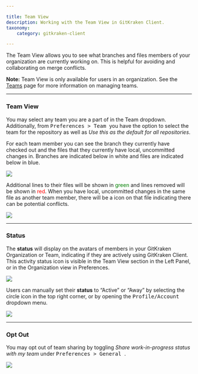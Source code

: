 ```yaml
---

title: Team View
description: Working with the Team View in GitKraken Client.
taxonomy:
    category: gitkraken-client

---
```


The <i class="fas fa-users"></i> Team View allows you to see what branches and files members of your organization are currently working on. This is helpful for avoiding and collaborating on merge conflicts.

<div class="callout callout--basic">
    <p><strong>Note:</strong> Team View is only available for users in an organization. See the <a href="/start-here/teams/">Teams</a> page for more information on managing teams.</p>
</div>

***

### Team View

You may select any team you are a part of in the Team dropdown. Additionally, from <kbd> Preferences > Team </kbd> you have the option to select the team for the repository as well as _Use this as the default for all repositories_.

For each team member you can see the branch they currently have checked out and the files that they currently have local, uncommitted changes in. Branches are indicated below in white and files are indicated below in blue.

<img src="/img/documentation/repositories/teams/branch-and-file.png" srcset="/img/documentation/repositories/teams/branch-and-file.png" class="img-bordered img-responsive center">

Additional lines to their files will be shown in <span style="color: green;">green</span> and lines removed will be shown in <span style="color: red;">red</span>. When you have local, uncommitted changes in the same file as another team member, there will be a <i class="fas fa-exclamation-triangle" style="color:orange"></i> icon on that file indicating there can be potential conflicts.

<img src="/img/documentation/repositories/teams/file-changes.png" srcset="/img/documentation/repositories/teams/file-changes.png" class="img-bordered img-responsive center">

***

### Status

The  <i class="fas fa-circle" style="color:green"></i> **status**  will display on the avatars of members in your GitKraken Organization or Team, indicating if they are actively using GitKraken Client. This activity status icon is visible in the Team View section in the Left Panel, or in the Organization view in Preferences.

<img src="/img/documentation/repositories/teams/status-in-teams.png" class="img-bordered img-responsive center">

Users can manually set their **status** to “Active” or “Away” by selecting the circle icon in the top right corner, or by opening the <kbd>Profile/Account</kbd> dropdown menu.

<img src="/img/documentation/repositories/teams/status-by-profile.png" srcset="/img/documentation/repositories/teams/status-by-profile@2x.png" class="img-bordered img-responsive center">




***

### Opt Out

You may opt out of team sharing by toggling _Share work-in-progress status with my team_ under <kbd> Preferences > General </kbd>.

<img src="/img/documentation/repositories/teams/team-setting.png" srcset="/img/documentation/repositories/teams/team-setting@2x.png" class="img-bordered img-responsive center">